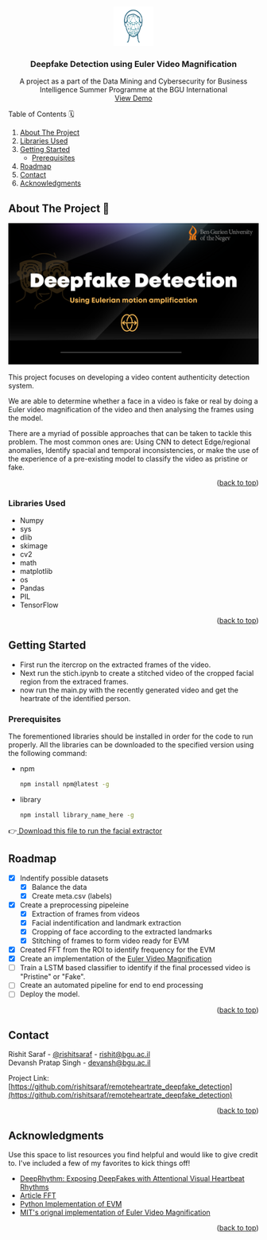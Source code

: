 <!-- PROJECT LOGO -->
<br />
<div align="center">
  <a href="https://github.com/rishitsaraf/remoteheartrate_deepfake_detection">
    <img src="images/logo.jpeg" alt="Logo" width="80" height="80">
  </a>

  <h3 align="center">Deepfake Detection using Euler Video Magnification</h3>

  <p align="center">
    A project as a part of the Data Mining and Cybersecurity for Business Intelligence Summer Programme at the BGU International
    <br />
    <a href="https://github.com/othneildrew/Best-README-Template">View Demo</a>
</div>



<!-- TABLE OF CONTENTS -->

  Table of Contents 🗓
  <ol>
    <li>
      <a href="#about-the-project">About The Project</a>
    </li>
    <li>
      <a href="#libraries-used">Libraries Used</a>
    </li>
    <li>
      <a href="#getting-started">Getting Started</a>
      <ul>
        <li><a href="#prerequisites">Prerequisites</a></li>
      </ul>
    </li>
    <li><a href="#roadmap">Roadmap</a></li>
    <li><a href="#contact">Contact</a></li>
    <li><a href="#acknowledgments">Acknowledgments</a></li>
  </ol>




<!-- ABOUT THE PROJECT -->
## About The Project 🚀

<img src="images/home.png">

This project focuses on developing a video content authenticity detection system.

We are able to determine whether a face in a video is fake or real by  doing a Euler video magnification of the video and then analysing the  frames using the model. 

There are a myriad of possible approaches that can be taken to tackle this problem. The most common ones are: Using CNN to detect Edge/regional anomalies, Identify spacial and temporal inconsistencies, or make the use of the experience of a pre-existing model to classify the video as pristine or fake.

<p align="right">(<a href="#readme-top">back to top</a>)</p>



### Libraries Used

* Numpy
* sys
* dlib
* skimage
* cv2
* math
* matplotlib
* os
* Pandas
* PIL 
* TensorFlow

<p align="right">(<a href="#readme-top">back to top</a>)</p>



<!-- GETTING STARTED -->
## Getting Started 

<ul>
  <li> First run the itercrop on the extracted frames of the video. </li>
  <li> Next run the stich.ipynb to create a stitched video of the cropped facial region from the extraced frames. </li>
  <li> now run the main.py with the recently generated video and get the heartrate of the identified person. </li>
 </ul>

### Prerequisites

The forementioned libraries should be installed in order for the code to run properly. All the libraries can be downloaded to the specified version using the following command:
* npm
  ```sh
  npm install npm@latest -g
  ```
* library
  ```sh
  npm install library_name_here -g
  ```
<p> 👉<a href= "https://sourceforge.net/projects/dclib/files/dlib/v18.10/shape_predictor_68_face_landmarks.dat.bz2/download"> Download this file to run the facial extractor </a> </p>

<!-- ROADMAP -->
## Roadmap 

- [x] Indentify possible datasets
    - [x] Balance the data 
    - [x] Create meta.csv (labels)
- [x] Create a preprocessing pipeleine
    - [x] Extraction of frames from videos
    - [x] Facial indentification and landmark extraction
    - [x] Cropping of face according to the extracted landmarks
    - [x] Stitching of frames to form video ready for EVM
- [x] Created FFT from the ROI to identify frequency for the EVM
- [x] Create an implementation of the <a href = ""> Euler Video Magnification </a>
- [ ] Train a LSTM based classifier to identify if the final processed video is "Pristine" or "Fake".
- [ ] Create an automated pipeline for end to end processing
- [ ] Deploy the model.

<p align="right">(<a href="#readme-top">back to top</a>)</p>


<!-- CONTACT -->
## Contact

Rishit Saraf - [@rishitsaraf](https://twitter.com/rishitsaraf) - rishit@bgu.ac.il <br>
Devansh Pratap Singh - devansh@bgu.ac.il

Project Link: [https://github.com/rishitsaraf/remoteheartrate_deepfake_detection](https://github.com/rishitsaraf/remoteheartrate_deepfake_detection)

<p align="right">(<a href="#readme-top">back to top</a>)</p>



<!-- ACKNOWLEDGMENTS -->
## Acknowledgments

Use this space to list resources you find helpful and would like to give credit to. I've included a few of my favorites to kick things off!

* <a href = "https://arxiv.org/pdf/2006.07634.pdf"> DeepRhythm: Exposing DeepFakes with Attentional Visual Heartbeat Rhythms </a>
* <a href = "https://towardsdatascience.com/image-processing-with-python-application-of-fourier-transformation-5a8584dc175b"> Article FFT </a>
* <a href = "https://github.com/flyingzhao/PyEVM"> Python Implementation of EVM </a>
* <a href = "https://people.csail.mit.edu/mrub/evm/"> MIT's orignal implementation of Euler Video Magnification  </a>

<p align="right">(<a href="#readme-top">back to top</a>)</p>
